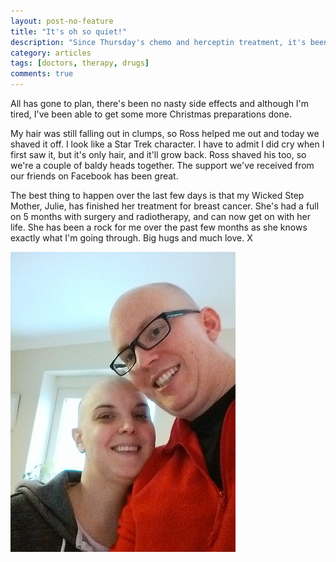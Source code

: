 ```yaml
---
layout: post-no-feature
title: "It's oh so quiet!"
description: "Since Thursday's chemo and herceptin treatment, it's been quite quiet."
category: articles
tags: [doctors, therapy, drugs]
comments: true
---
```


All has gone to plan, there's been no nasty side effects and although I'm tired, I've been able to get some more Christmas preparations done.

My hair was still falling out in clumps, so Ross helped me out and today we shaved it off.  I look like a Star Trek character.  I have to admit I did cry when I first saw it, but it's only hair, and it'll grow back.  Ross shaved his too, so we're a couple of baldy heads together.  The support we've received from our friends on Facebook has been great.

The best thing to happen over the last few days is that my Wicked Step Mother, Julie, has finished her treatment for breast cancer.  She's had a full on 5 months with surgery and radiotherapy, and can now get on with her life.  She has been a rock for me over the past few months as she knows exactly what I'm going through.  Big hugs and much love. X

<p class="center">
<img src="/images/two-baldies.jpg" alt="Two Baldies" style="width: auto;" >
</p>